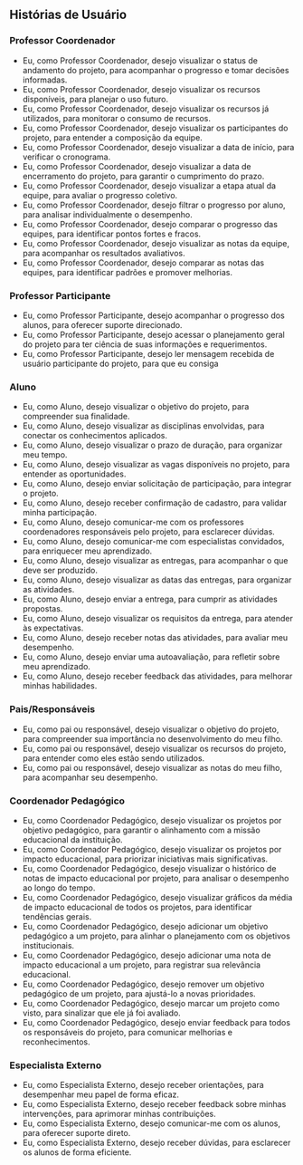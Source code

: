 ## Histórias de Usuário

### Professor Coordenador

- Eu, como Professor Coordenador, desejo visualizar o status de andamento do projeto, para acompanhar o progresso e tomar decisões informadas.
- Eu, como Professor Coordenador, desejo visualizar os recursos disponíveis, para planejar o uso futuro.
- Eu, como Professor Coordenador, desejo visualizar os recursos já utilizados, para monitorar o consumo de recursos.
- Eu, como Professor Coordenador, desejo visualizar os participantes do projeto, para entender a composição da equipe.
- Eu, como Professor Coordenador, desejo visualizar a data de início, para verificar o cronograma.
- Eu, como Professor Coordenador, desejo visualizar a data de encerramento do projeto, para garantir o cumprimento do prazo.
- Eu, como Professor Coordenador, desejo visualizar a etapa atual da equipe, para avaliar o progresso coletivo.
- Eu, como Professor Coordenador, desejo filtrar o progresso por aluno, para analisar individualmente o desempenho.
- Eu, como Professor Coordenador, desejo comparar o progresso das equipes, para identificar pontos fortes e fracos.
- Eu, como Professor Coordenador, desejo visualizar as notas da equipe, para acompanhar os resultados avaliativos.
- Eu, como Professor Coordenador, desejo comparar as notas das equipes, para identificar padrões e promover melhorias.


### Professor Participante

- Eu, como Professor Participante, desejo acompanhar o progresso dos alunos, para oferecer suporte direcionado.
- Eu, como Professor Participante, desejo acessar o planejamento geral do projeto para ter ciência de suas informações e requerimentos.
- Eu, como Professor Participante, desejo ler mensagem recebida de usuário participante do projeto, para que eu consiga


### Aluno

- Eu, como Aluno, desejo visualizar o objetivo do projeto, para compreender sua finalidade.
- Eu, como Aluno, desejo visualizar as disciplinas envolvidas, para conectar os conhecimentos aplicados.
- Eu, como Aluno, desejo visualizar o prazo de duração, para organizar meu tempo.
- Eu, como Aluno, desejo visualizar as vagas disponíveis no projeto, para entender as oportunidades.
- Eu, como Aluno, desejo enviar solicitação de participação, para integrar o projeto.
- Eu, como Aluno, desejo receber confirmação de cadastro, para validar minha participação.
- Eu, como Aluno, desejo comunicar-me com os professores coordenadores responsáveis pelo projeto, para esclarecer dúvidas.
- Eu, como Aluno, desejo comunicar-me com especialistas convidados, para enriquecer meu aprendizado.
- Eu, como Aluno, desejo visualizar as entregas, para acompanhar o que deve ser produzido.
- Eu, como Aluno, desejo visualizar as datas das entregas, para organizar as atividades.
- Eu, como Aluno, desejo enviar a entrega, para cumprir as atividades propostas.
- Eu, como Aluno, desejo visualizar os requisitos da entrega, para atender às expectativas.
- Eu, como Aluno, desejo receber notas das atividades, para avaliar meu desempenho.
- Eu, como Aluno, desejo enviar uma autoavaliação, para refletir sobre meu aprendizado.
- Eu, como Aluno, desejo receber feedback das atividades, para melhorar minhas habilidades.

### Pais/Responsáveis

- Eu, como pai ou responsável, desejo visualizar o objetivo do projeto, para compreender sua importância no desenvolvimento do meu filho.
- Eu, como pai ou responsável, desejo visualizar os recursos do projeto, para entender como eles estão sendo utilizados.
- Eu, como pai ou responsável, desejo visualizar as notas do meu filho, para acompanhar seu desempenho.

### Coordenador Pedagógico

- Eu, como Coordenador Pedagógico, desejo visualizar os projetos por objetivo pedagógico, para garantir o alinhamento com a missão educacional da instituição.
- Eu, como Coordenador Pedagógico, desejo visualizar os projetos por impacto educacional, para priorizar iniciativas mais significativas.
- Eu, como Coordenador Pedagógico, desejo visualizar o histórico de notas de impacto educacional por projeto, para analisar o desempenho ao longo do tempo.
- Eu, como Coordenador Pedagógico, desejo visualizar gráficos da média de impacto educacional de todos os projetos, para identificar tendências gerais.
- Eu, como Coordenador Pedagógico, desejo adicionar um objetivo pedagógico a um projeto, para alinhar o planejamento com os objetivos institucionais.
- Eu, como Coordenador Pedagógico, desejo adicionar uma nota de impacto educacional a um projeto, para registrar sua relevância educacional.
- Eu, como Coordenador Pedagógico, desejo remover um objetivo pedagógico de um projeto, para ajustá-lo a novas prioridades.
- Eu, como Coordenador Pedagógico, desejo marcar um projeto como visto, para sinalizar que ele já foi avaliado.
- Eu, como Coordenador Pedagógico, desejo enviar feedback para todos os responsáveis do projeto, para comunicar melhorias e reconhecimentos.

### Especialista Externo

- Eu, como Especialista Externo, desejo receber orientações, para desempenhar meu papel de forma eficaz.
- Eu, como Especialista Externo, desejo receber feedback sobre minhas intervenções, para aprimorar minhas contribuições.
- Eu, como Especialista Externo, desejo comunicar-me com os alunos, para oferecer suporte direto.
- Eu, como Especialista Externo, desejo receber dúvidas, para esclarecer os alunos de forma eficiente.
